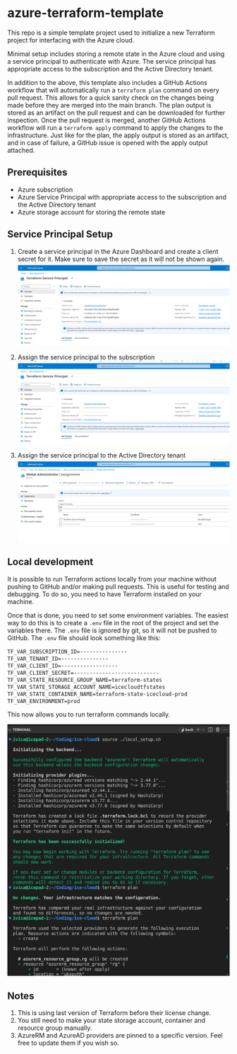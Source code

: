 # azure-terraform-template
This repo is a simple template project used to initialize a new Terraform project for interfacing with the Azure cloud.

Minimal setup includes storing a remote state in the Azure cloud and using a service principal to authenticate with Azure. The service principal has appropriate access to the subscription and the Active Directory tenant.

In addition to the above, this template also includes a GitHub Actions workflow that will automatically run a `terraform plan` command on every pull request. This allows for a quick sanity check on the changes being made before they are merged into the main branch. The plan output is stored as an artifact on the pull request and can be downloaded for further inspection. Once the pull request is merged, another GitHub Actions workflow will run a `terraform apply` command to apply the changes to the infrastructure. Just like for the plan, the apply output is stored as an artifact, and in case of failure, a GitHub issue is opened with the apply output attached.

## Prerequisites
- Azure subscription
- Azure Service Principal with appropriate access to the subscription and the Active Directory tenant
- Azure storage account for storing the remote state

## Service Principal Setup

1. Create a service principal in the Azure Dashboard and create a client secret for it. Make sure to save the secret as it will not be shown again.
![Creating service principal](./readme_photos/service_principal.png)

2. Assign the service principal to the subscription
![Assigning service principal to subscription](./readme_photos/service_principal_subscription_assignment.png)

3. Assign the service principal to the Active Directory tenant
![Assigning service principal to Active Directory tenant](./readme_photos/service_principal_ad_assignment.png)

## Local development
It is possible to run Terraform actions locally from your machine without pushing to GitHub and/or making pull requests. This is useful for testing and debugging. To do so, you need to have Terraform installed on your machine.

Once that is done, you need to set some environment variables. The easiest way to do this is to create a `.env` file in the root of the project and set the variables there. The `.env` file is ignored by git, so it will not be pushed to GitHub. The `.env` file should look something like this:
```plaintext
TF_VAR_SUBSCRIPTION_ID=---------------
TF_VAR_TENANT_ID=---------------
TF_VAR_CLIENT_ID=------------------
TF_VAR_CLIENT_SECRET=---------------------------
TF_VAR_STATE_RESOURCE_GROUP_NAME=terraform-states
TF_VAR_STATE_STORAGE_ACCOUNT_NAME=icecloudtfstates
TF_VAR_STATE_CONTAINER_NAME=terraform-state-icecloud-prod
TF_VAR_ENVIRONMENT=prod

```

This now allows you to run terraform commands locally.

![Running terraform commands locally](./readme_photos/image.png)

## Notes
1. This is using last version of Terraform before their license change.
2. You still need to make your state storage account, container and resource group manually.
3. AzureRM and AzureAD providers are pinned to a specific version. Feel free to update them if you wish so.